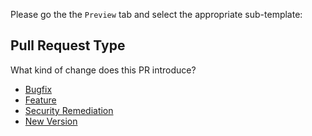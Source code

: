 Please go the the `Preview` tab and select the appropriate sub-template:
## Pull Request Type
What kind of change does this PR introduce?

* [Bugfix](?expand=1&template=bug_template.md&labels=bug,Semver-Patch&title=Bug+fix:&head_repo=Dev)
* [Feature](?expand=1&template=feature_template.md&labels=enhancement,Semver-Minor&title=Feature:&head_repo=Dev)
* [Security Remediation](?expand=1&template=security_template.md&labels=security+fix,Semver-patch&title=Security+Request:&head_repo=Dev)
* [New Version](?expand=1&template=version_template.md&labels=enhancement,Semver-Major&title=New+Version&head_repo=Dev)
